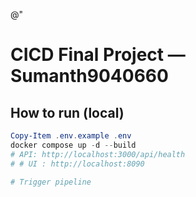 @"
# CICD Final Project — Sumanth9040660

## How to run (local)
```powershell
Copy-Item .env.example .env
docker compose up -d --build
# API: http://localhost:3000/api/health
# # UI : http://localhost:8090

#   T r i g g e r   p i p e l i n e  
 